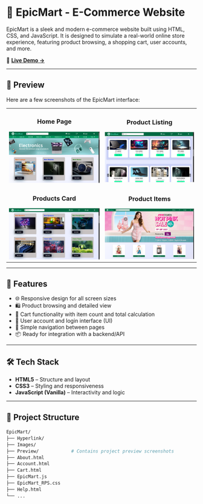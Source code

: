 # 🛒 EpicMart - E-Commerce Website

EpicMart is a sleek and modern e-commerce website built using HTML, CSS, and JavaScript. It is designed to simulate a real-world online store experience, featuring product browsing, a shopping cart, user accounts, and more.

🚀 **[Live Demo →](https://epicmart.netlify.app/)**

---

## 📸 Preview

Here are a few screenshots of the EpicMart interface:

<table>
  <tr>
    <td align="center">
      <h3>Home Page</h3>
      <img src="https://raw.githubusercontent.com/Rakesh-Dey-013/EpicMart/main/Preview/Screenshot%202025-07-23%20153140.png" width="400">
    </td>
    <td align="center">
      <h3>Product Listing</h3>
      <img src="https://raw.githubusercontent.com/Rakesh-Dey-013/EpicMart/main/Preview/Screenshot%202025-07-23%20153201.png" width="400">
    </td>
  </tr>
  <tr>
    <td align="center">
      <h3>Products Card</h3>
      <img src="https://raw.githubusercontent.com/Rakesh-Dey-013/EpicMart/main/Preview/Screenshot%202025-07-23%20154007.png" width="400">
    </td>
    <td align="center">
      <h3>Product Items</h3>
      <img src="https://github.com/Rakesh-Dey-013/EpicMart/blob/main/Preview/Screenshot%202025-09-22%20124947.png" width="400">
    </td>
  </tr>
</table>

---

## 🧩 Features

- 🌐 Responsive design for all screen sizes
- 🛍️ Product browsing and detailed view
- 🛒 Cart functionality with item count and total calculation
- 🔐 User account and login interface (UI)
- 🧭 Simple navigation between pages
- 📦 Ready for integration with a backend/API

---

## 🛠️ Tech Stack

- **HTML5** – Structure and layout
- **CSS3** – Styling and responsiveness
- **JavaScript (Vanilla)** – Interactivity and logic

---

## 📁 Project Structure

```bash
EpicMart/
├── Hyperlink/
├── Images/
├── Preview/            # Contains project preview screenshots
├── About.html
├── Account.html
├── Cart.html
├── EpicMart.js
├── EpicMart_RPS.css
├── Help.html
└── ...
